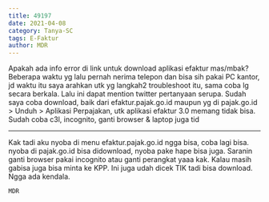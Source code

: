 ```yaml
---
title: 49197
date: 2021-04-08
category: Tanya-SC
tags: E-Faktur
author: MDR
---
```


Apakah ada info error di link untuk download aplikasi efaktur mas/mbak? Beberapa waktu yg lalu pernah nerima telepon dan bisa sih pakai PC kantor, jd waktu itu saya arahkan utk yg langkah2 troubleshoot itu, sama coba lg secara berkala. Lalu ini dapat mention twitter pertanyaan serupa. Sudah saya coba download, baik dari efaktur.pajak.go.id maupun yg di pajak.go.id > Unduh > Aplikasi Perpajakan, utk aplikasi efaktur 3.0 memang tidak bisa. Sudah coba c3l, incognito, ganti browser & laptop juga tid

---

Kak tadi aku nyoba di menu efaktur.pajak.go.id ngga bisa, coba lagi bisa. nyoba di pajak.go.id bisa didownload, nyoba pake hape bisa juga. Saranin ganti browser pakai incognito atau ganti perangkat yaaa kak. Kalau masih gabisa juga bisa minta ke KPP. Ini juga udah dicek TIK tadi bisa download. Ngga ada kendala.

`MDR`
